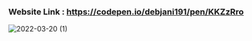 ### Website Link : https://codepen.io/debjani191/pen/KKZzRro
![2022-03-20 (1)](https://user-images.githubusercontent.com/67143143/159170812-a5ccaa10-b8bb-4072-a1df-9f0aafa6c073.png)
